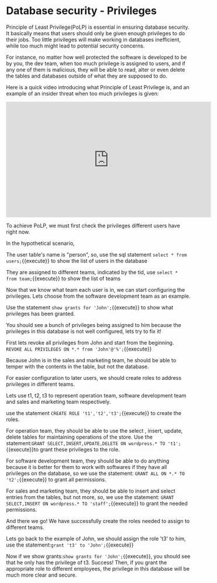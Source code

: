 # Database security - Privileges

Principle of Least Privilege(PoLP) is essential in ensuring database security. It basically means that users should only be given enough privileges to do their jobs. Too little privileges will make working in databases inefficient, while too much might lead to potential security concerns. 

For instance, no matter how well protected the software is developed to be by you, the dev team, when too much privilege is assigned to users, and if any one of them is malicious, they will be able to read, alter or even delete the tables and databases outside of what they are supposed to do. 

Here is a quick video introducing what Principle of Least Privilege is, and an example of an insider threat when too much privileges is given:
<iframe width="560" height="315" src="https://www.youtube-nocookie.com/embed/mw9fN9mlUS4" frameborder="0" allow="accelerometer; autoplay; encrypted-media; gyroscope; picture-in-picture" allowfullscreen></iframe> 

To achieve PoLP, we must first check the privileges different users have right now.

In the hypothetical scenario,

The user table's name is "person", so, use the sql statement `select * from users;`{{execute}} to show the list of users in the database

They are assigned to different teams, indicated by the tid, use `select * from team;`{{execute}} to show the list of teams

Now that we know what team each user is in, we can start configuring the privileges. Lets choose  from the software development team as an example.

Use the statement `show grants for 'John';`{{execute}} to show what privileges has been granted.

You should see a bunch of privileges being assigned to him because the privileges in this database is not well configured, lets try to fix it!

First lets revoke all privileges from John and start from the beginning. `REVOKE ALL PRIVILEGES ON *.* from 'John'@'%';`{{execute}}

Because John is in the sales and marketing team, he should be able to temper with the contents in the table, but not the database.

For easier configuration to later users, we should create roles to address privileges in different teams.

Lets use t1, t2, t3 to represent operation team, software development team and sales and marketing team respectively.

use the statement `CREATE ROLE 't1','t2','t3';`{{execute}} to create the roles.

For operation team, they should be able to  use the select , insert, update, delete tables for maintaining operations of the store. Use the statement:`GRANT SELECT,INSERT,UPDATE,DELETE ON wordpress.* TO 't1';`{{execute}}to grant these privileges to the role.

For software development team, they should be able to do anything because it is better for them to work with softwares if they have all privileges on the database, so we use the statement: `GRANT ALL ON *.* TO 't2';`{{execute}} to grant all permissions.

For sales and marketing team, they should be able to insert and select entries from the tables, but not more, so, we use the statement: `GRANT SELECT,INSERT ON wordpress.* TO 'staff';`{{execute}} to grant the needed permissions.

And there we go! We have successfully create the roles needed to assign to different teams.

Lets go back to the example of John, we should assign the role 't3' to him, use the statement:`grant 't3' to 'John';`{{execute}}

Now if we show grants:`show grants for 'John';`{{execute}}, you should see that he only has the privilege of t3. Success! Then, if you grant the appropriate role to different employees, the privilege in this database will be much more clear and secure.

